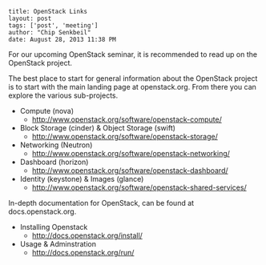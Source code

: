 ```
title: OpenStack Links
layout: post
tags: ['post', 'meeting']
author: "Chip Senkbeil"
date: August 28, 2013 11:38 PM
```

For our upcoming OpenStack seminar, it is recommended to read up on the
OpenStack project.

The best place to start for general information about the OpenStack project 
is to start with the main landing page at openstack.org. From there you can 
explore the various sub-projects.

* Compute (nova)
    * http://www.openstack.org/software/openstack-compute/
* Block Storage (cinder) & Object Storage (swift)
    * http://www.openstack.org/software/openstack-storage/
* Networking (Neutron)
    * http://www.openstack.org/software/openstack-networking/
* Dashboard (horizon)
    * http://www.openstack.org/software/openstack-dashboard/
* Identity (keystone) & Images (glance)
    * http://www.openstack.org/software/openstack-shared-services/

In-depth documentation for OpenStack, can be found at docs.openstack.org.

* Installing Openstack
    * http://docs.openstack.org/install/
* Usage & Adminstration
    * http://docs.openstack.org/run/

